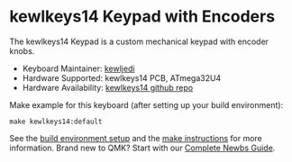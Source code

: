 # kewlkeys14 Keypad with Encoders


The kewlkeys14 Keypad is a custom mechanical keypad with encoder knobs.

* Keyboard Maintainer: [kewljedi](https://github.com/kewljedi)
* Hardware Supported: kewlkeys14 PCB, ATmega32U4
* Hardware Availability: [kewlkeys14 github repo](https://github.com/kewljedi/keyboard)

Make example for this keyboard (after setting up your build environment):

    make kewlkeys14:default

See the [build environment setup](https://docs.qmk.fm/#/getting_started_build_tools) and the [make instructions](https://docs.qmk.fm/#/getting_started_make_guide) for more information. 
Brand new to QMK? Start with our [Complete Newbs Guide](https://docs.qmk.fm/#/newbs).

